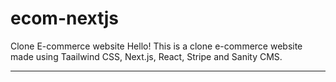 # ecom-nextjs
Clone E-commerce website
Hello! 
This is a clone e-commerce website made using Taailwind CSS, Next.js, React, Stripe and Sanity CMS.

----------



